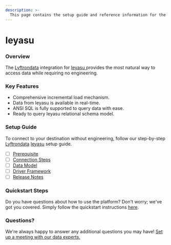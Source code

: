 ```yaml
---
description: >-
  This page contains the setup guide and reference information for the Ieyasu source connector.
---
```


# Ieyasu

### Overview

The [Lyftrondata](https://www.lyftrondata.com/) integration for [Ieyasu](https://www.lyftrondata.com/integration/ieyasu/)[ ](https://www.lyftrondata.com/integration/ieyasu/)provides the most natural way to access data while requiring no engineering.

### Key Features

* Comprehensive incremental load mechanism.
* Data from Ieyasu is available in real-time.&#x20;
* ANSI SQL is fully supported to query data with ease.
* Ready to query Ieyasu relational schema model.

### Setup Guide

To connect to your destination without engineering, follow our step-by-step [Lyftrondata](https://www.lyftrondata.com/)  [Ieyasu](https://www.lyftrondata.com/integration/ieyasu/) setup guide.

* [ ] [Prerequisite](../../sales-analytics/ieyasu/prerequisite.md)
* [ ] [Connection Steps](../../sales-analytics/ieyasu/connection-steps.md)
* [ ] [Data Model](../../sales-analytics/ieyasu/data-model/)
* [ ] [Driver Framework](../../sales-analytics/ieyasu/driver-framework/)
* [ ] [Release Notes](../../sales-analytics/ieyasu/release-notes.md)

### Quickstart Steps

Do you have questions about how to use the platform? Don't worry; we've got you covered. Simply follow the quickstart instructions [here](../../../quickstart-steps.md).

### Questions? <a href="#questions" id="questions"></a>

We're always happy to answer any additional questions you may have! [Set up a meeting with our data experts.](https://www.lyftrondata.com/book-a-meeting/)

